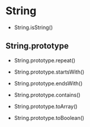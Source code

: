 String
======

+ String.isString()

String.prototype
----------------

+ String.prototype.repeat()
+ String.prototype.startsWith()
+ String.prototype.endsWith()
+ String.prototype.contains()
+ String.prototype.toArray()

+ String.prototype.toBoolean()
